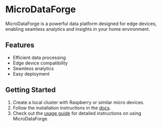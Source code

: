 # MicroDataForge

MicroDataForge is a powerful data platform designed for edge devices, enabling seamless analytics and insights in your home environment.

## Features

- Efficient data processing
- Edge device compatibility
- Seamless analytics
- Easy deployment

## Getting Started

1. Create a local cluster with Raspberry or similar micro devices.
2. Follow the installation instructions in the [docs](docs/installation.md).
3. Check out the [usage guide](docs/usage.md) for detailed instructions on using MicroDataForge.
